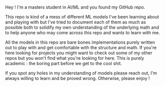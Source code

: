 Hey ! 
I'm a masters student in AI/ML and you found my GitHub repo. 

This repo is kind of a mess of different ML models I've been learning about and playing with but I've tried to document 
each of them as much as possible both to solidify my own understanding of the underlying math and to help anyone who may come 
across this repo and wants to learn with me. 

All the models in this repo are bare bones implementations purely written out to play with and get comfortable with the structure and math. 
If you're here looking for projects you might want to check out some of my other repos but you won't find what you're looking for here. This is 
purely academic : the boring part before we get to the cool shit. 

If you spot any holes in my understanding of models please reach out, I'm always willing to learn and be proved wrong. Otherwise, 
please enjoy ! 
